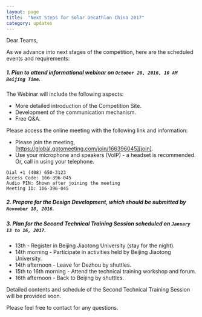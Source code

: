 ```yaml
---
layout: page
title:  "Next Steps for Solar Decathlon China 2017"
category: updates
---
```


Dear Teams,
 
As we advance into next stages of the competition, here are the scheduled events and requirements:
 
##### 1. Plan to attend informational webinar on `October 20, 2016, 10 AM Beijing Time`. 

The Webinar will include the following aspects:

- More detailed introduction of the Competition Site.
- Development of the communication mechanism.
- Free Q&A.

Please access the online meeting with the following link and information:

- Please join the meeting, [https://global.gotomeeting.com/join/166396045][join].
- Use your microphone and speakers (VoIP) - a headset is recommended. Or, call in using your telephone.

~~~
Dial +1 (408) 650-3123
Access Code: 166-396-045
Audio PIN: Shown after joining the meeting
Meeting ID: 166-396-045
~~~

##### 2. Prepare for the Design Development, which should be submitted by `November 18, 2016`.

##### 3. Plan for the Second Technical Training Session scheduled on `January 13 to 16, 2017`.

- 13th - Register in Beijing Jiaotong University (stay for the night).
- 14th morning - Participate in activities held by Beijing Jiaotong University.
- 14th afternoon - Leave for Dezhou by shuttles.
- 15th to 16th morning - Attend the technical training workshop and forum.
- 16th afternoon - Back to Beijing by shuttles.

Detailed contents and schedule of the Second Technical Training Session will be provided soon.
 
Please feel free to contact for any questions.


[join]: https://global.gotomeeting.com/join/166396045